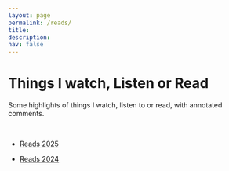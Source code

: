 ```yaml
---
layout: page
permalink: /reads/
title: 
description:
nav: false
---
```


<div class="talks">
    <div class="header-bar">
        <h1>Things I watch, Listen or Read</h1>
        <p>Some highlights of things I watch, listen to or read, with annotated comments.</p> 
    </div>
</div>

<br />

* [Reads 2025](/reads-2025/)

* [Reads 2024](/reads-2024/)
